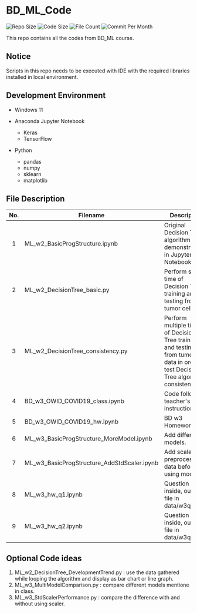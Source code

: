 # BD_ML_Code

![Repo Size](https://img.shields.io/github/repo-size/belongtothenight/BD_ML_Code) ![Code Size](https://img.shields.io/github/languages/code-size/belongtothenight/BD_ML_Code) ![File Count](https://img.shields.io/github/directory-file-count/belongtothenight/BD_ML_Code/src) ![Commit Per Month](https://img.shields.io/github/commit-activity/m/belongtothenight/BD_ML_Code)

This repo contains all the codes from BD_ML course.

## Notice

Scripts in this repo needs to be executed with IDE with the required libraries installed in local environment.

## Development Environment

- Windows 11

- Anaconda Jupyter Notebook
  - Keras
  - TensorFlow

- Python
  - pandas
  - numpy
  - sklearn
  - matplotlib

## File Description

| No. | Filename                                    | Description                                                                                                                             |
| :-: | ------------------------------------------- | --------------------------------------------------------------------------------------------------------------------------------------- |
|  1  | ML_w2_BasicProgStructure.ipynb              | Original Decision Tree algorithm demonstration in Jupyter Notebook.                                                                     |
|  2  | ML_w2_DecisionTree_basic.py                 | Perform single time of Decision Tree training and testing from tumor cell data.                                                         |
|  3  | ML_w2_DecisionTree_consistency.py           | Perform multiple times of Decision Tree training and testing from tumor cell data in order to test Decision Tree algorithm consistency. |
|  4  | BD_w3_OWID_COVID19_class.ipynb              | Code follows teacher's video instruction.                                                                                               |
|  5  | BD_w3_OWID_COVID19_hw.ipynb                 | BD w3 Homework.                                                                                                                         |
|  6  | ML_w3_BasicProgStructure_MoreModel.ipynb    | Add different models.                                                                                                                   |
|  7  | ML_w3_BasicProgStructure_AddStdScaler.ipynb | Add scaler to preprocess data before using models.                                                                                      |
|  8  | ML_w3_hw_q1.ipynb                           | Question is inside, output file in data/w3q1data/                                                                                       |
|  9  | ML_w3_hw_q2.ipynb                           | Question is inside, output file in data/w3q2data/                                                                                       |

## Optional Code ideas

1. ML_w2_DecisionTree_DevelopmentTrend.py : use the data gathered while looping the algorithm and display as bar chart or line graph.
2. ML_w3_MultiModelComparison.py : compare different models mentione in class.
3. ML_w3_StdScalerPerformance.py : compare the difference with and without using scaler.

